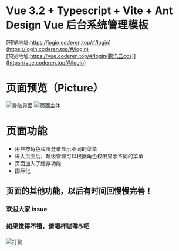 # Vue 3.2 + Typescript + Vite + Ant Design Vue 后台系统管理模板

[预览地址:https://login.coderen.top/#/login](https://login.coderen.top/#/login)  
[预览地址:https://vue.coderen.top/#/login(腾讯云cos)](https://vue.coderen.top/#/login)



# 页面预览（Picture）
![登陆界面](https://images-1255367492.cos.ap-guangzhou.myqcloud.com/coderen_login.png)
![页面主体](https://images-1255367492.cos.ap-guangzhou.myqcloud.com/coderen_page.png)

# 页面功能
  * 用户按角色权限登录显示不同的菜单
  * 进入页面后，超级管理可以根据角色权限显示不同的菜单
  * 页面加入了缓存功能
  * 国际化

## 页面的其他功能，以后有时间回慢慢完善！
### 欢迎大家 issue

### 如果觉得不错，请喝杯咖啡☕️吧
![打赏](https://images-1255367492.cos.ap-guangzhou.myqcloud.com/sponsor.png?q-sign-algorithm=sha1&q-ak=AKIDbTn8ibbk0Ee-WXPWYPNWIidlLZjz_7yckumJD4-tMktmxsZZtvc99AIy8XQW0xbS&q-sign-time=1638068997;1638072597&q-key-time=1638068997;1638072597&q-header-list=host&q-url-param-list=&q-signature=a9c2092b0ee1dfb9338b4a3265502b503fcb76db&x-cos-security-token=fTPPi3r94EhrX1HwJX9KMdzRlVSpS4ra982ff15d8f8d3d9772e8c40b25bee37e1ooCz7mZUdjcIK07csk3UgeQf00cf21fTHFC6VIOBfHAV3S24O3w2d-rrEHtdMftC2lrvQOHfC3YbVLujGBrhcHZAPK8OXcdkdhTpJAXOsX7B_v3jXEUDEYMrX8epvarOzFxY0TeQWAFGlqpTiaV8ZblMSKxxGnIlR0a6vroQFh7Z0z5Oa-xoqILBH36gBoH&response-content-type=application%2Foctet-stream&response-content-disposition=attachment)


